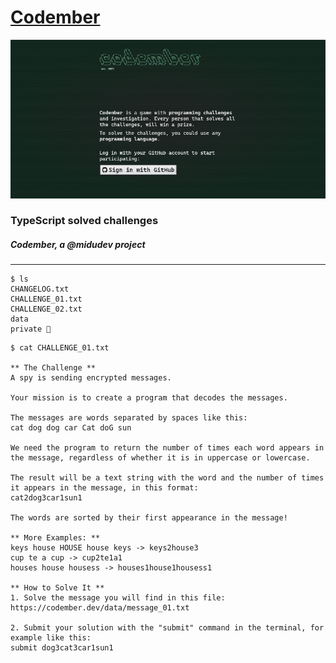 <h1><a href="https://codember.dev/" target="_blank">Codember</a></h1>

<div align="center"><a href="https://codember.dev/" target="_blank"><img src="img/codember.jpg" alt="Codember landing screenshot"></a></div>

<h3>TypeScript solved challenges</h3>

<h5>Codember, a @midudev project</h5>

---

```console
$ ls
CHANGELOG.txt
CHALLENGE_01.txt
CHALLENGE_02.txt
data
private 🔐
```

```console
$ cat CHALLENGE_01.txt

** The Challenge **
A spy is sending encrypted messages.

Your mission is to create a program that decodes the messages.

The messages are words separated by spaces like this:
cat dog dog car Cat doG sun

We need the program to return the number of times each word appears in the message, regardless of whether it is in uppercase or lowercase.

The result will be a text string with the word and the number of times it appears in the message, in this format:
cat2dog3car1sun1

The words are sorted by their first appearance in the message!

** More Examples: **
keys house HOUSE house keys -> keys2house3
cup te a cup -> cup2te1a1
houses house housess -> houses1house1housess1

** How to Solve It **
1. Solve the message you will find in this file: https://codember.dev/data/message_01.txt

2. Submit your solution with the "submit" command in the terminal, for example like this:
submit dog3cat3car1sun1
```